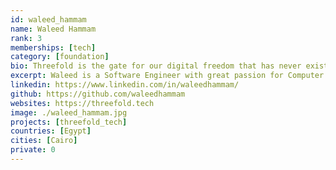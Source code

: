 ```yaml
---
id: waleed_hammam
name: Waleed Hammam
rank: 3
memberships: [tech]
category: [foundation]
bio: Threefold is the gate for our digital freedom that has never existed before. Work at ThreeFold has given me a chance to learn specific exciting new technologies and has given me opportunity to work with great people.
excerpt: Waleed is a Software Engineer with great passion for Computer Science and new technologies.
linkedin: https://www.linkedin.com/in/waleedhammam/
github: https://github.com/waleedhammam
websites: https://threefold.tech
image: ./waleed_hammam.jpg
projects: [threefold_tech]
countries: [Egypt]
cities: [Cairo]
private: 0
---
```

